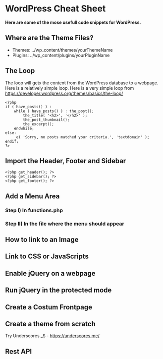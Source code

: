 # WordPress Cheat Sheet

**Here are some of the mose usefull code snippets for WordPress.**

## Where are the Theme Files?

* Themes: ../wp_content/themes/yourThemeName
* Plugins: ../wp_content/plugins/yourPluginName

## The Loop

The loop will getx the content from the WordPress database to a webpage. Here is a relatively simple loop.
Here is a very simple loop from https://developer.wordpress.org/themes/basics/the-loop/

~~~~
<?php
if ( have_posts() ) :
    while ( have_posts() ) : the_post();
        the_title( '<h2>', '</h2>' );
        the_post_thumbnail();
        the_excerpt();
    endwhile;
else:
    _e( 'Sorry, no posts matched your criteria.', 'textdomain' );
endif;
?>
~~~~

## Import the Header, Footer and Sidebar

~~~~
<?php get_header(); ?>
<?php get_sidebar(); ?>
<?php get_footer(); ?>
~~~~

## Add a Menu Area

### Step I) In functions.php

### Step II) In the file where the menu should appear

## How to link to an Image

## Link to CSS or JavaScripts

## Enable jQuery on a webpage

## Run jQuery in the protected mode

## Create a Costum Frontpage

## Create a theme from scratch

Try Underscores _S - https://underscores.me/

## Rest API
